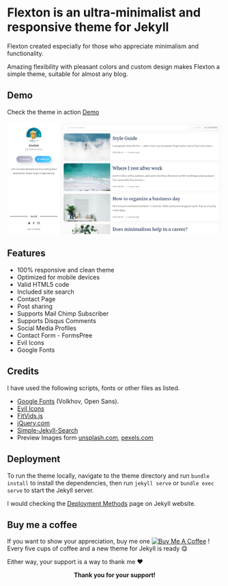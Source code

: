 <h1>Flexton is an ultra-minimalist and responsive theme for Jekyll</h1>

<p>Flexton created especially for those who appreciate minimalism and functionality.</p>
<p>Amazing flexibility with pleasant colors and custom design makes Flexton a simple theme, suitable for almost any blog.</p>

<h2>Demo</h2>

Check the theme in action [Demo](https://flexton.netlify.com/)

![Page preview](https://github.com/artemsheludko/flexton/blob/master/images/preview.png?raw=true)

<h2>Features</h2>

<ul>
	<li>100% responsive and clean theme</li>
 	<li>Optimized for mobile devices</li>
	<li>Valid HTML5 code</li>
	<li>Included site search</li>
	<li>Contact Page</li>
	<li>Post sharing</li>
	<li>Supports Mail Chimp Subscriber</li>
	<li>Supports Disqus Comments</li>
	<li>Social Media Profiles</li>
	<li>Contact Form - FormsPree</li>
	<li>Evil Icons</li>
	<li>Google Fonts</li>
</ul>

<h2>Credits</h2>

<p>I have used the following scripts, fonts or other files as listed.</p>

<ul>
  <li><a href="https://fonts.google.com/">Google Fonts</a> (Volkhov, Open Sans).</li>
  <li><a href="http://evil-icons.io/">Evil Icons</a></li>
  <li><a href="http://fitvidsjs.com/">FitVids.js</a></li>
  <li><a href="https://jquery.com/">jQuery.com</a></li>
  <li><a href="https://github.com/christian-fei/Simple-Jekyll-Search">Simple-Jekyll-Search</a></li>
  <li>Preview Images form <a href="https://unsplash.com/">unsplash.com</a>, <a href="https://www.pexels.com/">pexels.com</a></li>
</ul>

<h2>Deployment</h2>

To run the theme locally, navigate to the theme directory and run `bundle install` to install the dependencies, then run `jekyll serve` or `bundle exec serve` to start the Jekyll server.

I would  checking the [Deployment Methods](https://jekyllrb.com/docs/deployment-methods/) page on Jekyll website.

<h2>Buy me a coffee</h2>

<p>If you want to show your appreciation, buy me one <a href="https://www.buymeacoffee.com/artemsheludko" target="_blank"><img src="https://www.buymeacoffee.com/assets/img/custom_images/orange_img.png" alt="Buy Me A Coffee" style="height: auto !important;width: auto !important;" ></a> ! Every five cups of coffee and a new theme for Jekyll is ready 😋</p>
<p>Either way, your support is a way to thank me ❤️</p>
<p align="center"><b>Thank you for your support!</b></p>
